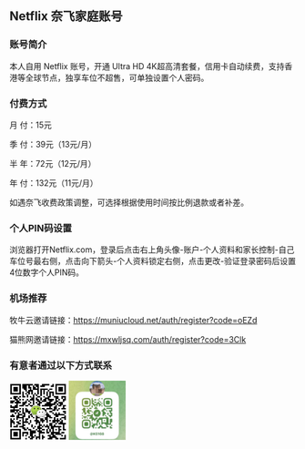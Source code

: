 ## Netflix 奈飞家庭账号

### 账号简介

本人自用 Netflix 账号，开通 Ultra HD 4K超高清套餐，信用卡自动续费，支持香港等全球节点，独享车位不超售，可单独设置个人密码。

### 付费方式

月  付：15元

季  付：39元（13元/月）

半  年：72元（12元/月）

年  付：132元（11元/月）

如遇奈飞收费政策调整，可选择根据使用时间按比例退款或者补差。

### 个人PIN码设置

浏览器打开Netflix.com，登录后点击右上角头像-账户-个人资料和家长控制-自己车位号最右侧，点击向下箭头-个人资料锁定右侧，点击更改-验证登录密码后设置4位数字个人PIN码。

### 机场推荐

牧牛云邀请链接：https://muniucloud.net/auth/register?code=oEZd

猫熊网邀请链接：https://mxwljsq.com/auth/register?code=3Clk

### 有意者通过以下方式联系

<img src="/IMG/wx.jpg?raw=true" alt="wx" width="100" /> <img src="/IMG/tg.jpg?raw=true" alt="tg" width="100" />
